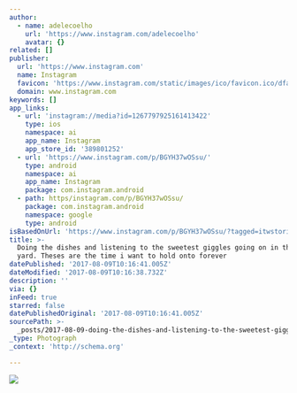 ```yaml
---
author:
  - name: adelecoelho
    url: 'https://www.instagram.com/adelecoelho'
    avatar: {}
related: []
publisher:
  url: 'https://www.instagram.com'
  name: Instagram
  favicon: 'https://www.instagram.com/static/images/ico/favicon.ico/dfa85bb1fd63.ico'
  domain: www.instagram.com
keywords: []
app_links:
  - url: 'instagram://media?id=1267797925161413422'
    type: ios
    namespace: ai
    app_name: Instagram
    app_store_id: '389801252'
  - url: 'https://www.instagram.com/p/BGYH37wOSsu/'
    type: android
    namespace: ai
    app_name: Instagram
    package: com.instagram.android
  - path: https/instagram.com/p/BGYH37wOSsu/
    package: com.instagram.android
    namespace: google
    type: android
isBasedOnUrl: 'https://www.instagram.com/p/BGYH37wOSsu/?tagged=itwstories'
title: >-
  Doing the dishes and listening to the sweetest giggles going on in the in the
  yard. Theses are the time i want to hold onto forever
datePublished: '2017-08-09T10:16:41.005Z'
dateModified: '2017-08-09T10:16:38.732Z'
description: ''
via: {}
inFeed: true
starred: false
datePublishedOriginal: '2017-08-09T10:16:41.005Z'
sourcePath: >-
  _posts/2017-08-09-doing-the-dishes-and-listening-to-the-sweetest-giggles-going.md
_type: Photograph
_context: 'http://schema.org'

---
```

![](https://imgflo.herokuapp.com/graph/2b2431f8e7ba7b0/08161ff9e9a2fa18abbff0023d787d53/noop.jpg?input=https%3A%2F%2Fscontent.cdninstagram.com%2Ft51.2885-15%2Fs640x640%2Fsh0.08%2Fe35%2F13398689_1032709533473440_289718789_n.jpg)